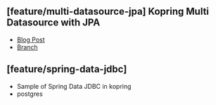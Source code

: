 ## [feature/multi-datasource-jpa] Kopring Multi Datasource with JPA
  - [Blog Post](https://chiptune93.github.io/posts/kopring-multidatasource-jpa/)
  - [Branch](https://github.com/Chiptune93/kopring.project/tree/feature/multi-datasource-jpa)

## [feature/spring-data-jdbc]

- Sample of Spring Data JDBC in kopring
- postgres 
